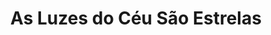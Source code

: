 ---
Numero: 228
title: As Luzes do Céu São Estrelas
Autor: Fredric Brown
Co-autor: 
Ano-de-Publicacao: 1976
Titulo-original: The Lights in the Sky Are Stars
Tradutor: Eurico da Fonseca
Co-tradutor: 
Ano-de-edicao: 1953
alias: Fredric-Brown
Autor2-alias: 
Tradutor1-alias: Eurico-da-Fonseca
Tradutor2-alias: 
Titulo-link: 228-As-Luzes-do-Ceu-Sao-Estrelas
Capa: Manuel Dias
pags: 179
Capa-link: Manuel-Dias
---